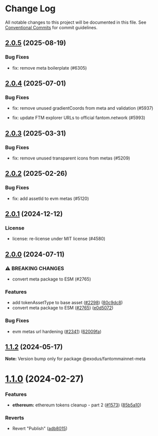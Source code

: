 # Change Log

All notable changes to this project will be documented in this file.
See [Conventional Commits](https://conventionalcommits.org) for commit guidelines.

## [2.0.5](https://github.com/ExodusMovement/assets/compare/@exodus/fantommainnet-meta@2.0.4...@exodus/fantommainnet-meta@2.0.5) (2025-08-19)


### Bug Fixes


* fix: remove meta boilerplate (#6305)



## [2.0.4](https://github.com/ExodusMovement/assets/compare/@exodus/fantommainnet-meta@2.0.3...@exodus/fantommainnet-meta@2.0.4) (2025-07-01)


### Bug Fixes


* fix: remove unused gradientCoords from meta and validation (#5937)

* fix: update FTM explorer URLs to official fantom.network (#5993)



## [2.0.3](https://github.com/ExodusMovement/assets/compare/@exodus/fantommainnet-meta@2.0.2...@exodus/fantommainnet-meta@2.0.3) (2025-03-31)


### Bug Fixes


* fix: remove unused transparent icons from metas (#5209)



## [2.0.2](https://github.com/ExodusMovement/assets/compare/@exodus/fantommainnet-meta@2.0.1...@exodus/fantommainnet-meta@2.0.2) (2025-02-26)


### Bug Fixes


* fix: add assetId to evm metas (#5120)



## [2.0.1](https://github.com/ExodusMovement/assets/compare/@exodus/fantommainnet-meta@2.0.0...@exodus/fantommainnet-meta@2.0.1) (2024-12-12)


### License


* license: re-license under MIT license (#4580)



## [2.0.0](https://github.com/ExodusMovement/assets/compare/@exodus/fantommainnet-meta@1.1.2...@exodus/fantommainnet-meta@2.0.0) (2024-07-11)


### ⚠ BREAKING CHANGES

* convert meta package to ESM (#2765)

### Features

* add tokenAssetType to base asset ([#2298](https://github.com/ExodusMovement/assets/issues/2298)) ([80c9dc8](https://github.com/ExodusMovement/assets/commit/80c9dc8a4d2a8614f84b66d2c9649cdf19601443))
* convert meta package to ESM ([#2765](https://github.com/ExodusMovement/assets/issues/2765)) ([e0d5072](https://github.com/ExodusMovement/assets/commit/e0d5072e1f79bf3770c88333638a7499046544de))


### Bug Fixes

* evm metas url hardening ([#2341](https://github.com/ExodusMovement/assets/issues/2341)) ([62009fa](https://github.com/ExodusMovement/assets/commit/62009fa96731fd45f1225a77cba02b3a08db9236))



## [1.1.2](https://github.com/ExodusMovement/assets/compare/@exodus/fantommainnet-meta@1.1.1...@exodus/fantommainnet-meta@1.1.2) (2024-05-17)

**Note:** Version bump only for package @exodus/fantommainnet-meta





# [1.1.0](https://github.com/ExodusMovement/assets/compare/@exodus/fantommainnet-meta@1.0.5...@exodus/fantommainnet-meta@1.1.0) (2024-02-27)


### Features

* **ethereum:** ethereum tokens cleanup - part 2 ([#1573](https://github.com/ExodusMovement/assets/issues/1573)) ([85b5a10](https://github.com/ExodusMovement/assets/commit/85b5a10e958ba883dd9fbbfc521909a27ea05a12))


### Reverts

* Revert "Publish" ([adb8015](https://github.com/ExodusMovement/assets/commit/adb8015efd51a4fa36ad0c86c28cb2d94c52a578))
